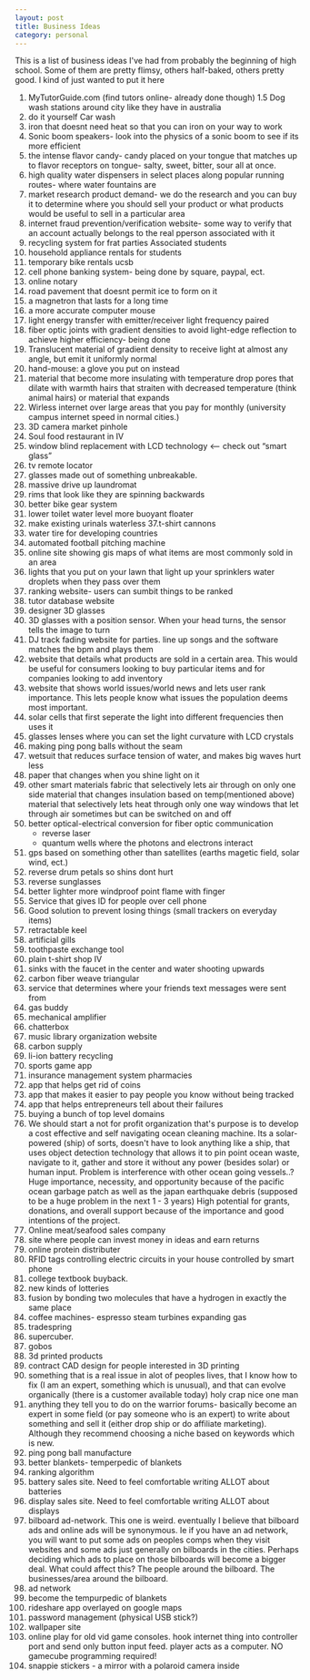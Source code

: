```yaml
---
layout: post
title: Business Ideas
category: personal
---
```


This is a list of business ideas I've had from probably the beginning of high school. Some of them are pretty flimsy, others half-baked, others pretty good. I kind of just wanted to put it here

1. MyTutorGuide.com (find tutors online- already done though)
1.5 Dog wash stations around city like they have in australia
2. do it yourself Car wash
3. iron that doesnt need heat so that you can iron on your way to work
4. Sonic boom speakers- look into the physics of a sonic boom to see if its more efficient
5. the intense flavor candy- candy placed on your tongue that matches up to flavor receptors on tongue- salty, sweet, bitter, sour all at once. 
6. high quality water dispensers in select places along popular running routes- where water fountains are
7. market research product demand- we do the research and you can buy it to determine where you should sell your product or what products would be useful to sell in a particular area
8. internet fraud prevention/verification website- some way to verify that an account actually belongs to the real pperson associated with it
11. recycling system for frat parties Associated students
12. household appliance rentals for students
13. temporary bike rentals ucsb
14. cell phone banking system- being done by square, paypal, ect.
15. online notary
18. road pavement that doesnt permit ice to form on it
19. a magnetron that lasts for a long time
20. a more accurate computer mouse
21. light energy transfer with emitter/receiver light frequency paired
22. fiber optic joints with gradient densities to avoid light-edge reflection to achieve higher efficiency- being done
23. Translucent material of gradient density to receive light at almost any angle, but emit it uniformly normal
24. hand-mouse: a glove  you put on instead
25. material that become more insulating with temperature drop
	pores that dilate with warmth 
	hairs that straiten with decreased temperature (think animal hairs)  or material that 	 	expands
26. Wirless internet over large areas that you pay for monthly (university campus internet speed in normal cities.)
27. 3D camera market pinhole
28. Soul food restaurant in IV
29. window blind replacement with LCD technology <-- check out “smart glass”
30. tv remote locator 
31. glasses made out of something unbreakable. 
32. massive drive up laundromat
33. rims that look like they are spinning backwards
34. better bike gear system
35. lower toilet water level more buoyant floater
36. make existing urinals waterless
37.t-shirt cannons
38. water tire for developing countries
39. automated football pitching machine
40. online site showing gis maps of what items are most commonly sold in an area
41. lights that you put on your lawn that light up your sprinklers water droplets when they pass over them
42. ranking website- users can sumbit things to be ranked 
43. tutor database website
44. designer 3D glasses
45. 3D glasses with a position sensor. When your head turns, the sensor tells the image to turn
46. DJ track fading website for parties. line up songs and the software matches the bpm and plays them
47. website that details what products are sold in a certain area. This would be useful for consumers looking to buy particular items and for companies looking to add inventory
48. website that shows world issues/world news and lets user rank importance. This lets people know what issues the population deems most important. 
49. solar cells that first seperate the light into different frequencies then uses it
50. glasses lenses where you can set the light curvature with LCD crystals
51. making ping pong balls without the seam
52. wetsuit that reduces surface tension of water, and makes big waves hurt less
53. paper that changes when you shine light on it
54. other smart materials
	fabric that selectively lets air through on only one side
	material that changes insulation based on temp(mentioned above)
	material that selectively lets heat through only one way
	windows that let through air sometimes but can be switched on and off
55. better optical-electrical conversion for fiber optic communication
	- reverse laser
	- quantum wells where the photons and electrons interact
56. gps based on something other than satellites (earths magetic field, solar wind, ect.)
57. reverse drum petals so shins dont hurt
58. reverse sunglasses
59. better lighter
	more windproof
	point flame with finger
60. Service that gives ID for people over cell phone 
61. Good solution to prevent losing things (small trackers on everyday items)
62. retractable keel
63. artificial gills
64. toothpaste exchange tool
65. plain t-shirt shop IV
66. sinks with the faucet in the center and water shooting upwards
67. carbon fiber weave triangular
68. service that determines where your friends text messages were sent from
69. gas buddy
70. mechanical amplifier
71. chatterbox
72. music library organization website
74. carbon supply
75. li-ion battery recycling
76. sports game app
77. insurance management system pharmacies
78. app that helps get rid of coins
79. app that makes it easier to pay people you know without being tracked
80. app that helps entrepreneurs tell about their failures
81. buying a bunch of top level domains
82. We should start a not for profit organization that's purpose is to develop a cost effective and self navigating ocean cleaning machine.  Its a solar-powered (ship) of sorts, doesn't have to look anything like a ship, that uses object detection technology that allows it to pin point ocean waste, navigate to it, gather and store it without any power (besides solar) or human input. Problem is interference with other ocean going vessels..?  Huge importance, necessity, and opportunity because of the pacific ocean garbage patch as well as the japan earthquake debris (supposed to be a huge problem in the next 1 - 3 years)  High potential for grants, donations, and overall support because of the importance and good intentions of the project.  
83. Online meat/seafood sales company
84. site where people can invest money in ideas and earn returns
85. online protein distributer
86. RFID tags controlling electric circuits in your house controlled by smart phone
87. college textbook buyback.
88. new kinds of lotteries
89. fusion by bonding two molecules that have a hydrogen in exactly the same place 
90. coffee machines- espresso
	steam turbines
	expanding gas
91. tradespring
92. supercuber.
93. gobos
94. 3d printed products
95. contract CAD design for people interested in 3D printing
96. something that is a real issue in alot of peoples lives, that I know how to fix (I am an expert, something which is unusual), and that can evolve organically (there is a customer available today) holy crap nice one man
97. anything they tell you to do on the warrior forums- basically become an expert in some field (or pay someone who is an expert) to write about something and sell it (either drop ship or do affiliate marketing). Although they recommend choosing a niche based on keywords which is new. 
98. ping pong ball manufacture
99. better blankets- temperpedic of blankets
100. ranking algorithm
101. battery sales site. Need to feel comfortable writing ALLOT about batteries
102. display sales site. Need to feel comfortable writing ALLOT about displays
103. bilboard ad-network. This one is weird. eventually I believe that bilboard ads and online ads will be synonymous. Ie if you have an ad network, you will want to put some ads on peoples comps when they visit websites and some ads just generally on bilboards in the cities. Perhaps deciding which ads to place on those bilboards will become a bigger deal. What could affect this? The people around the bilboard. The businesses/area around the bilboard. 
104. ad network
105. become the tempurpedic of blankets
106. rideshare app overlayed on google maps
107. password management (physical USB stick?)
108. wallpaper site
109. online play for old vid game consoles. hook internet thing into controller port and send only button input feed. player acts as a computer. NO gamecube programming required!
110. snappie stickers - a mirror with a polaroid camera inside
